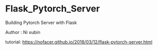 # Flask_Pytorch_Server
Building Pytorch Server with Flask

Author : Ni xubin

tutorial: https://nofacer.github.io/2018/03/12/flask-pytorch-server.html

